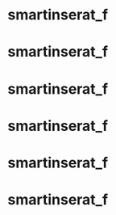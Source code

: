 # smartinserat_f
# smartinserat_f
# smartinserat_f
# smartinserat_f
# smartinserat_f
# smartinserat_f
